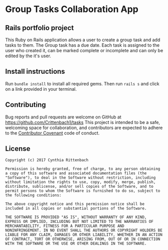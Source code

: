 # Group Tasks Collaboration App

## Rails portfolio project

This Ruby on Rails application allows a user to create a group task and add tasks to them.  The Group task has a due date.  Each task is assigned to the user who created it, can be marked complete or incomplete and can only be edited by the it's user.

## Install instructions

Run `bundle install` to install all required gems. Then run `rails s` and click on a link provided in your terminal.

## Contributing

Bug reports and pull requests are welcome on GitHub at https://github.com/Crittenbach1/tasks This project is intended to be a safe, welcoming space for collaboration, and contributors are expected to adhere to the [Contributor Covenant](http://contributor-covenant.org) code of conduct.

## License

    Copyright (c) 2017 Cynthia Rittenbach

    Permission is hereby granted, free of charge, to any person obtaining
    a copy of this software and associated documentation files (the
    "Software"), to deal in the Software without restriction, including
    without limitation the rights to use, copy, modify, merge, publish,
    distribute, sublicense, and/or sell copies of the Software, and to
    permit persons to whom the Software is furnished to do so, subject to
    the following conditions:

    The above copyright notice and this permission notice shall be
    included in all copies or substantial portions of the Software.

    THE SOFTWARE IS PROVIDED "AS IS", WITHOUT WARRANTY OF ANY KIND,
    EXPRESS OR IMPLIED, INCLUDING BUT NOT LIMITED TO THE WARRANTIES OF
    MERCHANTABILITY, FITNESS FOR A PARTICULAR PURPOSE AND
    NONINFRINGEMENT. IN NO EVENT SHALL THE AUTHORS OR COPYRIGHT HOLDERS BE
    LIABLE FOR ANY CLAIM, DAMAGES OR OTHER LIABILITY, WHETHER IN AN ACTION
    OF CONTRACT, TORT OR OTHERWISE, ARISING FROM, OUT OF OR IN CONNECTION
    WITH THE SOFTWARE OR THE USE OR OTHER DEALINGS IN THE SOFTWARE.
